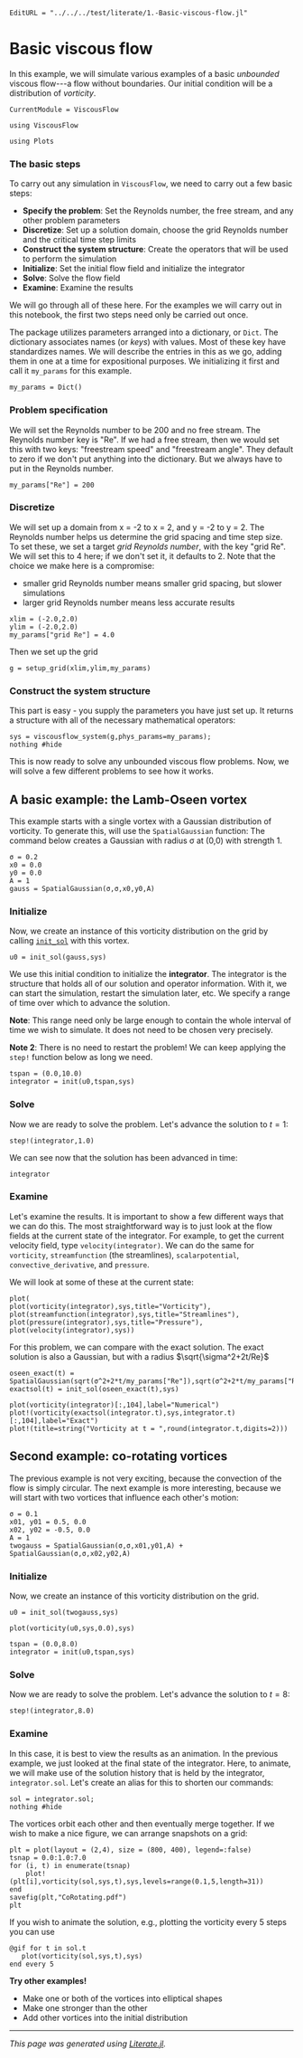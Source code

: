 ```@meta
EditURL = "../../../test/literate/1.-Basic-viscous-flow.jl"
```

# Basic viscous flow
In this example, we will simulate various examples of a basic *unbounded* viscous flow---a flow
without boundaries. Our initial condition will be a distribution of *vorticity*.

```@meta
CurrentModule = ViscousFlow
```

````@example 1.-Basic-viscous-flow
using ViscousFlow
````

````@example 1.-Basic-viscous-flow
using Plots
````

### The basic steps
To carry out any simulation in `ViscousFlow`, we need to carry out a few basic steps:
* **Specify the problem**: Set the Reynolds number, the free stream, and any other problem parameters
* **Discretize**: Set up a solution domain, choose the grid Reynolds number and the critical time step limits
* **Construct the system structure**: Create the operators that will be used to perform the simulation
* **Initialize**: Set the initial flow field and initialize the integrator
* **Solve**: Solve the flow field
* **Examine**: Examine the results

We will go through all of these here. For the examples we will carry out in this notebook,
the first two steps need only be carried out once.

The package utilizes parameters arranged into a dictionary, or `Dict`.
The dictionary associates names (or *keys*) with values. Most of these
key have standardizes names. We
will describe the entries in this as we go, adding them in one at a time for
expositional purposes. We initializing it first and call it `my_params`
for this example.

````@example 1.-Basic-viscous-flow
my_params = Dict()
````

### Problem specification
We will set the Reynolds number to be 200 and no free stream. The
Reynolds number key is "Re". If we had a free stream, then we would
set this with two keys: "freestream speed" and "freestream angle".
They default to zero if we don't put anything into the dictionary.
But we always have to put in the Reynolds number.

````@example 1.-Basic-viscous-flow
my_params["Re"] = 200
````

### Discretize
We will set up a domain from x = -2 to x = 2, and y = -2 to y = 2. The Reynolds number helps us
determine the grid spacing and time step size. To set these, we set a target *grid Reynolds
number*, with the key "grid Re". We will set this to 4 here; if we don't set it, it
defaults to 2. Note that the choice we make here is a compromise:
* smaller grid Reynolds number means smaller grid spacing, but slower simulations
* larger grid Reynolds number means less accurate results

````@example 1.-Basic-viscous-flow
xlim = (-2.0,2.0)
ylim = (-2.0,2.0)
my_params["grid Re"] = 4.0
````

Then we set up the grid

````@example 1.-Basic-viscous-flow
g = setup_grid(xlim,ylim,my_params)
````

### Construct the system structure
This part is easy - you supply the parameters you have just set up.
It returns a structure with all of the necessary mathematical operators:

````@example 1.-Basic-viscous-flow
sys = viscousflow_system(g,phys_params=my_params);
nothing #hide
````

This is now ready to solve any unbounded viscous flow problems.
Now, we will solve a few different problems to see how it works.

## A basic example: the Lamb-Oseen vortex
This example starts with a single vortex with a Gaussian distribution of vorticity. To generate this, will use the `SpatialGaussian` function:
The command below creates a Gaussian with radius σ at (0,0) with strength 1.

````@example 1.-Basic-viscous-flow
σ = 0.2
x0 = 0.0
y0 = 0.0
A = 1
gauss = SpatialGaussian(σ,σ,x0,y0,A)
````

### Initialize
Now, we create an instance of this vorticity distribution on the grid by
calling [`init_sol`](https://juliaibpm.github.io/ImmersedLayers.jl/stable/manual/heatconduction/#ImmersedLayers.init_sol) with this vortex.

````@example 1.-Basic-viscous-flow
u0 = init_sol(gauss,sys)
````

We use this initial condition to initialize the **integrator**. The integrator is the structure that
holds all of our solution and operator information. With it, we can start the simulation, restart
the simulation later, etc. We specify a range of time over which to advance the solution.

**Note**: This range need only be large enough to contain the whole interval of time we wish to simulate. It does not need to be chosen very precisely.

**Note 2**: There is no need to restart the problem! We can keep applying the `step!` function below as long we need.

````@example 1.-Basic-viscous-flow
tspan = (0.0,10.0)
integrator = init(u0,tspan,sys)
````

### Solve
Now we are ready to solve the problem. Let's advance the solution to $t = 1$:

````@example 1.-Basic-viscous-flow
step!(integrator,1.0)
````

We can see now that the solution has been advanced in time:

````@example 1.-Basic-viscous-flow
integrator
````

### Examine
Let's examine the results. It is important to show a few different ways that we can do this.
The most straightforward way is to just look at the flow fields at the current state of the
integrator. For example, to get the current velocity field, type `velocity(integrator)`. We can
do the same for `vorticity`, `streamfunction` (the streamlines), `scalarpotential`, `convective_derivative`,
and `pressure`.

We will look at some of these at the current state:

````@example 1.-Basic-viscous-flow
plot(
plot(vorticity(integrator),sys,title="Vorticity"),
plot(streamfunction(integrator),sys,title="Streamlines"),
plot(pressure(integrator),sys,title="Pressure"),
plot(velocity(integrator),sys))
````

For this problem, we can compare with the exact solution. The exact solution is also a Gaussian,
but with a radius $\sqrt{\sigma^2+2t/Re}$

````@example 1.-Basic-viscous-flow
oseen_exact(t) = SpatialGaussian(sqrt(σ^2+2*t/my_params["Re"]),sqrt(σ^2+2*t/my_params["Re"]),x0,y0,A)
exactsol(t) = init_sol(oseen_exact(t),sys)
````

````@example 1.-Basic-viscous-flow
plot(vorticity(integrator)[:,104],label="Numerical")
plot!(vorticity(exactsol(integrator.t),sys,integrator.t)[:,104],label="Exact")
plot!(title=string("Vorticity at t = ",round(integrator.t,digits=2)))
````

## Second example: co-rotating vortices
The previous example is not very exciting, because the convection of the flow is simply circular.
The next example is more interesting, because we will start with two vortices that influence each
other's motion:

````@example 1.-Basic-viscous-flow
σ = 0.1
x01, y01 = 0.5, 0.0
x02, y02 = -0.5, 0.0
A = 1
twogauss = SpatialGaussian(σ,σ,x01,y01,A) + SpatialGaussian(σ,σ,x02,y02,A)
````

### Initialize
Now, we create an instance of this vorticity distribution on the grid.

````@example 1.-Basic-viscous-flow
u0 = init_sol(twogauss,sys)
````

````@example 1.-Basic-viscous-flow
plot(vorticity(u0,sys,0.0),sys)
````

````@example 1.-Basic-viscous-flow
tspan = (0.0,8.0)
integrator = init(u0,tspan,sys)
````

### Solve
Now we are ready to solve the problem. Let's advance the solution to $t = 8$:

````@example 1.-Basic-viscous-flow
step!(integrator,8.0)
````

### Examine
In this case, it is best to view the results as an animation. In the previous example, we just
looked at the final state of the integrator. Here, to animate, we will make use of the solution
history that is held by the integrator, `integrator.sol`. Let's create an alias for this to shorten
our commands:

````@example 1.-Basic-viscous-flow
sol = integrator.sol;
nothing #hide
````

The vortices orbit each other and then eventually merge together. If we wish to make a nice
figure, we can arrange snapshots on a grid:

````@example 1.-Basic-viscous-flow
plt = plot(layout = (2,4), size = (800, 400), legend=:false)
tsnap = 0.0:1.0:7.0
for (i, t) in enumerate(tsnap)
    plot!(plt[i],vorticity(sol,sys,t),sys,levels=range(0.1,5,length=31))
end
savefig(plt,"CoRotating.pdf")
plt
````

If you wish to animate the solution, e.g., plotting the vorticity every 5 steps
you can use

    @gif for t in sol.t
       plot(vorticity(sol,sys,t),sys)
    end every 5

**Try other examples!**
* Make one or both of the vortices into elliptical shapes
* Make one stronger than the other
* Add other vortices into the initial distribution

---

*This page was generated using [Literate.jl](https://github.com/fredrikekre/Literate.jl).*

